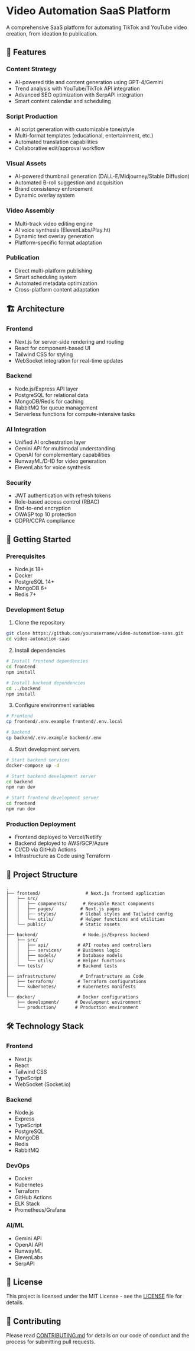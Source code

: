 # Video Automation SaaS Platform

A comprehensive SaaS platform for automating TikTok and YouTube video creation, from ideation to publication.

## 🌟 Features

### Content Strategy
- AI-powered title and content generation using GPT-4/Gemini
- Trend analysis with YouTube/TikTok API integration
- Advanced SEO optimization with SerpAPI integration
- Smart content calendar and scheduling

### Script Production
- AI script generation with customizable tone/style
- Multi-format templates (educational, entertainment, etc.)
- Automated translation capabilities
- Collaborative edit/approval workflow

### Visual Assets
- AI-powered thumbnail generation (DALL-E/Midjourney/Stable Diffusion)
- Automated B-roll suggestion and acquisition
- Brand consistency enforcement
- Dynamic overlay system

### Video Assembly
- Multi-track video editing engine
- AI voice synthesis (ElevenLabs/Play.ht)
- Dynamic text overlay generation
- Platform-specific format adaptation

### Publication
- Direct multi-platform publishing
- Smart scheduling system
- Automated metadata optimization
- Cross-platform content adaptation

## 🏗 Architecture

### Frontend
- Next.js for server-side rendering and routing
- React for component-based UI
- Tailwind CSS for styling
- WebSocket integration for real-time updates

### Backend
- Node.js/Express API layer
- PostgreSQL for relational data
- MongoDB/Redis for caching
- RabbitMQ for queue management
- Serverless functions for compute-intensive tasks

### AI Integration
- Unified AI orchestration layer
- Gemini API for multimodal understanding
- OpenAI for complementary capabilities
- RunwayML/D-ID for video generation
- ElevenLabs for voice synthesis

### Security
- JWT authentication with refresh tokens
- Role-based access control (RBAC)
- End-to-end encryption
- OWASP top 10 protection
- GDPR/CCPA compliance

## 🚀 Getting Started

### Prerequisites
- Node.js 18+
- Docker
- PostgreSQL 14+
- MongoDB 6+
- Redis 7+

### Development Setup
1. Clone the repository
```bash
git clone https://github.com/yourusername/video-automation-saas.git
cd video-automation-saas
```

2. Install dependencies
```bash
# Install frontend dependencies
cd frontend
npm install

# Install backend dependencies
cd ../backend
npm install
```

3. Configure environment variables
```bash
# Frontend
cp frontend/.env.example frontend/.env.local

# Backend
cp backend/.env.example backend/.env
```

4. Start development servers
```bash
# Start backend services
docker-compose up -d

# Start backend development server
cd backend
npm run dev

# Start frontend development server
cd frontend
npm run dev
```

### Production Deployment
- Frontend deployed to Vercel/Netlify
- Backend deployed to AWS/GCP/Azure
- CI/CD via GitHub Actions
- Infrastructure as Code using Terraform

## 📁 Project Structure

```
.
├── frontend/                 # Next.js frontend application
│   ├── src/
│   │   ├── components/      # Reusable React components
│   │   ├── pages/          # Next.js pages
│   │   ├── styles/         # Global styles and Tailwind config
│   │   └── utils/          # Helper functions and utilities
│   └── public/             # Static assets
│
├── backend/                 # Node.js/Express backend
│   ├── src/
│   │   ├── api/           # API routes and controllers
│   │   ├── services/      # Business logic
│   │   ├── models/        # Database models
│   │   └── utils/         # Helper functions
│   └── tests/             # Backend tests
│
├── infrastructure/         # Infrastructure as Code
│   ├── terraform/         # Terraform configurations
│   └── kubernetes/        # Kubernetes manifests
│
└── docker/                # Docker configurations
    ├── development/      # Development environment
    └── production/       # Production environment
```

## 🛠 Technology Stack

### Frontend
- Next.js
- React
- Tailwind CSS
- TypeScript
- WebSocket (Socket.io)

### Backend
- Node.js
- Express
- TypeScript
- PostgreSQL
- MongoDB
- Redis
- RabbitMQ

### DevOps
- Docker
- Kubernetes
- Terraform
- GitHub Actions
- ELK Stack
- Prometheus/Grafana

### AI/ML
- Gemini API
- OpenAI API
- RunwayML
- ElevenLabs
- SerpAPI

## 📜 License

This project is licensed under the MIT License - see the [LICENSE](LICENSE) file for details.

## 🤝 Contributing

Please read [CONTRIBUTING.md](CONTRIBUTING.md) for details on our code of conduct and the process for submitting pull requests.
